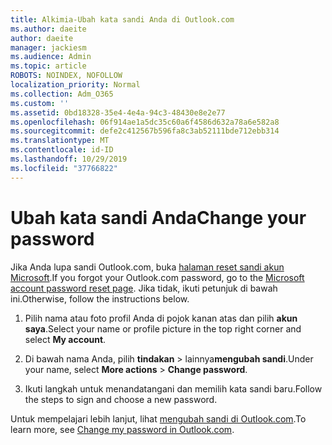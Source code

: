```yaml
---
title: Alkimia-Ubah kata sandi Anda di Outlook.com
ms.author: daeite
author: daeite
manager: jackiesm
ms.audience: Admin
ms.topic: article
ROBOTS: NOINDEX, NOFOLLOW
localization_priority: Normal
ms.collection: Adm_O365
ms.custom: ''
ms.assetid: 0bd18328-35e4-4e4a-94c3-48430e8e2e77
ms.openlocfilehash: 06f914ae1a5dc35c60a6f4586d632a78a6e582a8
ms.sourcegitcommit: defe2c412567b596fa8c3ab52111bde712ebb314
ms.translationtype: MT
ms.contentlocale: id-ID
ms.lasthandoff: 10/29/2019
ms.locfileid: "37766822"
---
```

# <a name="change-your-password"></a><span data-ttu-id="e5cf9-102">Ubah kata sandi Anda</span><span class="sxs-lookup"><span data-stu-id="e5cf9-102">Change your password</span></span>

<span data-ttu-id="e5cf9-103">Jika Anda lupa sandi Outlook.com, buka [halaman reset sandi akun Microsoft](https://go.microsoft.com/fwlink/p/?linkid=841909).</span><span class="sxs-lookup"><span data-stu-id="e5cf9-103">If you forgot your Outlook.com password, go to the [Microsoft account password reset page](https://go.microsoft.com/fwlink/p/?linkid=841909).</span></span> <span data-ttu-id="e5cf9-104">Jika tidak, ikuti petunjuk di bawah ini.</span><span class="sxs-lookup"><span data-stu-id="e5cf9-104">Otherwise, follow the instructions below.</span></span>
  
1. <span data-ttu-id="e5cf9-105">Pilih nama atau foto profil Anda di pojok kanan atas dan pilih **akun saya**.</span><span class="sxs-lookup"><span data-stu-id="e5cf9-105">Select your name or profile picture in the top right corner and select **My account**.</span></span> 
    
2. <span data-ttu-id="e5cf9-106">Di bawah nama Anda, pilih **tindakan** > lainnya**mengubah sandi**.</span><span class="sxs-lookup"><span data-stu-id="e5cf9-106">Under your name, select **More actions** > **Change password**.</span></span> 
    
3. <span data-ttu-id="e5cf9-107">Ikuti langkah untuk menandatangani dan memilih kata sandi baru.</span><span class="sxs-lookup"><span data-stu-id="e5cf9-107">Follow the steps to sign and choose a new password.</span></span> 
    
<span data-ttu-id="e5cf9-108">Untuk mempelajari lebih lanjut, lihat [mengubah sandi di Outlook.com](https://support.office.com/article/2138d690-811c-4545-b2f3-e4dbe80c9735.aspx).</span><span class="sxs-lookup"><span data-stu-id="e5cf9-108">To learn more, see [Change my password in Outlook.com](https://support.office.com/article/2138d690-811c-4545-b2f3-e4dbe80c9735.aspx).</span></span>
  

